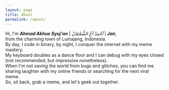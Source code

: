 ```yaml
---
layout: page
title: About
permalink: /about/
---
```


Hi, I'm **_Ahmad Akhus Syuj'an_** | _اَحْمَدْ اَخُ الشُّجْعَانْ_ | **_Jan_**,  
from the charming town of Lumajang, Indonesia.  
By day, I code in binary, by night, I conquer the internet with my meme mastery.  
My keyboard doubles as a dance floor and I can debug with my eyes closed (not recommended, but impressive nonetheless).  
When I'm not saving the world from bugs and glitches, you can find me sharing laughter with my online friends or searching for the next viral meme.  
So, sit back, grab a meme, and let's geek out together.
